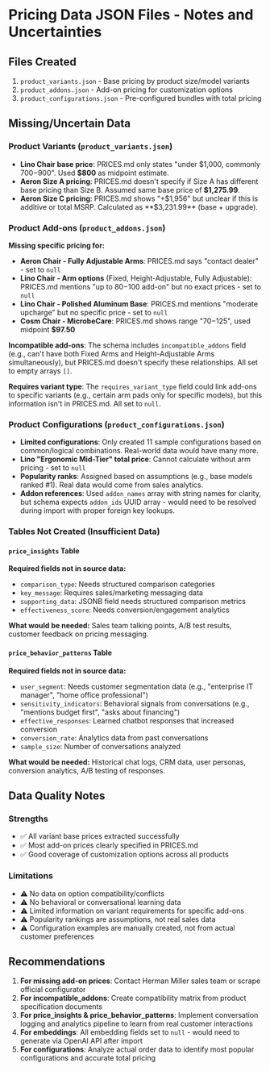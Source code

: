 # Pricing Data JSON Files - Notes and Uncertainties

## Files Created
1. `product_variants.json` - Base pricing by product size/model variants
2. `product_addons.json` - Add-on pricing for customization options
3. `product_configurations.json` - Pre-configured bundles with total pricing

## Missing/Uncertain Data

### Product Variants (`product_variants.json`)
- **Lino Chair base price**: PRICES.md only states "under $1,000, commonly $700-$900". Used **$800** as midpoint estimate.
- **Aeron Size A pricing**: PRICES.md doesn't specify if Size A has different base pricing than Size B. Assumed same base price of **$1,275.99**.
- **Aeron Size C pricing**: PRICES.md shows "+$1,956" but unclear if this is additive or total MSRP. Calculated as **$3,231.99** (base + upgrade).

### Product Add-ons (`product_addons.json`)
**Missing specific pricing for:**
- **Aeron Chair - Fully Adjustable Arms**: PRICES.md says "contact dealer" - set to `null`
- **Lino Chair - Arm options** (Fixed, Height-Adjustable, Fully Adjustable): PRICES.md mentions "up to $80-$100 add-on" but no exact prices - set to `null`
- **Lino Chair - Polished Aluminum Base**: PRICES.md mentions "moderate upcharge" but no specific price - set to `null`
- **Cosm Chair - MicrobeCare**: PRICES.md shows range "$70-$125", used midpoint **$97.50**

**Incompatible add-ons**: The schema includes `incompatible_addons` field (e.g., can't have both Fixed Arms and Height-Adjustable Arms simultaneously), but PRICES.md doesn't specify these relationships. All set to empty arrays `[]`.

**Requires variant type**: The `requires_variant_type` field could link add-ons to specific variants (e.g., certain arm pads only for specific models), but this information isn't in PRICES.md. All set to `null`.

### Product Configurations (`product_configurations.json`)
- **Limited configurations**: Only created 11 sample configurations based on common/logical combinations. Real-world data would have many more.
- **Lino "Ergonomic Mid-Tier" total price**: Cannot calculate without arm pricing - set to `null`
- **Popularity ranks**: Assigned based on assumptions (e.g., base models ranked #1). Real data would come from sales analytics.
- **Addon references**: Used `addon_names` array with string names for clarity, but schema expects `addon_ids` UUID array - would need to be resolved during import with proper foreign key lookups.

### Tables Not Created (Insufficient Data)

#### `price_insights` Table
**Required fields not in source data:**
- `comparison_type`: Needs structured comparison categories
- `key_message`: Requires sales/marketing messaging data
- `supporting_data`: JSONB field needs structured comparison metrics
- `effectiveness_score`: Needs conversion/engagement analytics

**What would be needed:** Sales team talking points, A/B test results, customer feedback on pricing messaging.

#### `price_behavior_patterns` Table
**Required fields not in source data:**
- `user_segment`: Needs customer segmentation data (e.g., "enterprise IT manager", "home office professional")
- `sensitivity_indicators`: Behavioral signals from conversations (e.g., "mentions budget first", "asks about financing")
- `effective_responses`: Learned chatbot responses that increased conversion
- `conversion_rate`: Analytics data from past conversations
- `sample_size`: Number of conversations analyzed

**What would be needed:** Historical chat logs, CRM data, user personas, conversion analytics, A/B testing of responses.

## Data Quality Notes

### Strengths
- ✅ All variant base prices extracted successfully
- ✅ Most add-on prices clearly specified in PRICES.md
- ✅ Good coverage of customization options across all products

### Limitations
- ⚠️ No data on option compatibility/conflicts
- ⚠️ No behavioral or conversational learning data
- ⚠️ Limited information on variant requirements for specific add-ons
- ⚠️ Popularity rankings are assumptions, not real sales data
- ⚠️ Configuration examples are manually created, not from actual customer preferences

## Recommendations

1. **For missing add-on prices**: Contact Herman Miller sales team or scrape official configurator
2. **For incompatible_addons**: Create compatibility matrix from product specification documents
3. **For price_insights & price_behavior_patterns**: Implement conversation logging and analytics pipeline to learn from real customer interactions
4. **For embeddings**: All embedding fields set to `null` - would need to generate via OpenAI API after import
5. **For configurations**: Analyze actual order data to identify most popular configurations and accurate total pricing